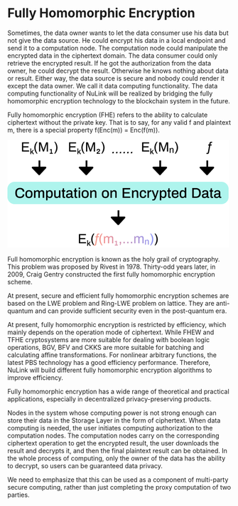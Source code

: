 # Fully Homomorphic Encryption

Sometimes, the data owner wants to let the data consumer use his data but not give the data source. He could encrypt his data in a local endpoint and send it to a computation node. The computation node could manipulate the encrypted data in the ciphertext domain. The data consumer could only retrieve the encrypted result. If he got the authorization from the data owner, he could decrypt the result. Otherwise he knows nothing about data or result. Either way, the data source is secure and nobody could render it except the data owner. We call it data computing functionality. The data computing functionality of NuLink will be realized by bridging the fully homomorphic encryption technology to the blockchain system in the future.

Fully homomorphic encryption (FHE) refers to the ability to calculate ciphertext without the private key. That is to say, for any valid f and plaintext m, there is a special property f(Enc(m)) = Enc(f(m)).

![image](../miscellaneous/img/fhe.png)

Full homomorphic encryption is known as the holy grail of cryptography. This problem was proposed by Rivest in 1978. Thirty-odd years later, in 2009, Craig Gentry constructed the first fully homomorphic encryption scheme.

At present, secure and efficient fully homomorphic encryption schemes are based on the LWE problem and Ring-LWE problem on lattice. They are anti-quantum and can provide sufficient security even in the post-quantum era. 

At present, fully homomorphic encryption is restricted by efficiency, which mainly depends on the operation mode of ciphertext. While FHEW and TFHE cryptosystems are more suitable for dealing with boolean logic operations, BGV, BFV and CKKS are more suitable for batching and calculating affine transformations. For nonlinear arbitrary functions, the latest PBS technology has a good efficiency performance. Therefore, NuLink will build different fully homomorphic encryption algorithms to improve efficiency. 

Fully homomorphic encryption has a wide range of theoretical and practical applications, especially in decentralized privacy-preserving products. 

Nodes in the system whose computing power is not strong enough can store their data in the Storage Layer in the form of ciphertext. When data computing is needed, the user initiates computing authorization to the computation nodes. The computation nodes carry on the corresponding ciphertext operation to get the encrypted result, the user downloads the result and decrypts it, and then the final plaintext result can be obtained. In the whole process of computing, only the owner of the data has the ability to decrypt, so users can be guaranteed data privacy. 

We need to emphasize that this can be used as a component of multi-party secure computing, rather than just completing the proxy computation of two parties.







